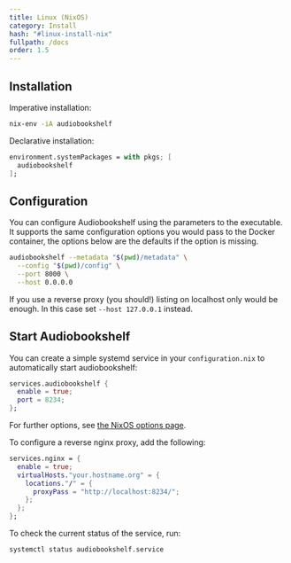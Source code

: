 ```yaml
---
title: Linux (NixOS)
category: Install
hash: "#linux-install-nix"
fullpath: /docs
order: 1.5
---
```


## Installation

Imperative installation:
```bash
nix-env -iA audiobookshelf
```

Declarative installation:
```nix
environment.systemPackages = with pkgs; [
  audiobookshelf
];
```


## Configuration

You can configure Audiobookshelf using the parameters to the executable.
It supports the same configuration options you would pass to the Docker container,
the options below are the defaults if the option is missing.

```bash
audiobookshelf --metadata "$(pwd)/metadata" \
  --config "$(pwd)/config" \
  --port 8000 \
  --host 0.0.0.0
```

If you use a reverse proxy (you should!) listing on localhost only would be enough.
In this case set `--host 127.0.0.1` instead.

## Start Audiobookshelf

You can create a simple systemd service in your `configuration.nix` to automatically start
audiobookshelf:

```nix
services.audiobookshelf {
  enable = true;
  port = 8234;
};
```
For further options, see [the NixOS options page](https://search.nixos.org/options?channel=unstable&from=0&size=50&sort=relevance&type=packages&query=services.audiobookshelf).

To configure a reverse nginx proxy, add the following:
```nix
services.nginx = {
  enable = true;
  virtualHosts."your.hostname.org" = {
    locations."/" = {
      proxyPass = "http://localhost:8234/";
    };
  };
};
```

To check the current status of the service, run:

```bash
systemctl status audiobookshelf.service
```
